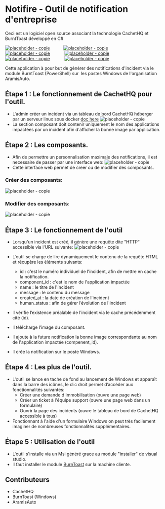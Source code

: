 # Notifire - Outil de notification d'entreprise

Ceci est un logiciel open source associant la technologie CachetHQ et BurntToast développé en C#

[![placeholder - copie](https://user-images.githubusercontent.com/39912632/51183365-46689000-18d1-11e9-87cb-83a809c152c3.png)](https://github.com/jerkhouri/Notifire)
           [![placeholder - copie](https://user-images.githubusercontent.com/39912632/51183369-49638080-18d1-11e9-8cb1-614c7fac6050.png)](https://cachethq.io/)
           [![placeholder - copie](https://user-images.githubusercontent.com/39912632/51183373-4bc5da80-18d1-11e9-9430-833b52adebd0.png)](https://github.com/Windos/BurntToast)           
[![placeholder - copie](https://user-images.githubusercontent.com/39912632/51183506-b2e38f00-18d1-11e9-9217-9419c3faff0f.png)](https://docs.microsoft.com/fr-fr/dotnet/csharp/programming-guide/)           
[![placeholder - copie](https://user-images.githubusercontent.com/39912632/51183386-508a8e80-18d1-11e9-9a7d-31199ece72e0.png)](https://www.aramisauto.com/)           
[![placeholder - copie](https://user-images.githubusercontent.com/39912632/54599218-77cd1b80-4a3a-11e9-9039-27b414508753.png)](https://www.microsoft.com)

Cette application à pour but de générer des notifications d'incident via le module BurntToast (PowerShell) sur  les postes Windows de l'organisation AramisAuto.

## Étape 1 : Le fonctionnement de CachetHQ pour l'outil.
* L'admin créer un incident via un tableau de bord CachetHQ héberger par un serveur linux sous docker [doc here](https://docs.cachethq.io/docs/get-started-with-docker)
![placeholder - copie](https://user-images.githubusercontent.com/39912632/51183388-52545200-18d1-11e9-88ce-38688a01144d.png)
* La section composant doit contenir uniquement le nom des applications impactées par un incident afin d'afficher la bonne image par application.

## Étape 2 : Les composants.
* Afin de permettre un personnalisation maximale des notifications, il est necessaire de passer par une interface web:
![placeholder - copie](https://user-images.githubusercontent.com/39912632/54599677-69333400-4a3b-11e9-99be-4fb49f3cb031.png)
* Cette interface web permet de creer ou de modifier des composants.

### Créer des composants:
![placeholder - copie](https://user-images.githubusercontent.com/39912632/54600065-3fc6d800-4a3c-11e9-9709-a35853e7cece.png)

### Modifier des composants:
![placeholder - copie](https://user-images.githubusercontent.com/39912632/54600110-5c631000-4a3c-11e9-82fb-c249ec745463.png)

## Étape 3 : Le fonctionnement de l'outil
* Lorsqu'un incident est créé, il génère une requête dite "HTTP" accessible via l'URL suivante: 
![placeholder - copie](https://user-images.githubusercontent.com/39912632/54598057-00968800-4a38-11e9-86d0-826364afb537.png)
* L'outil se charge de lire dynamiquement le contenu de la requête HTML et récupère les éléments suivants:
  + id : c'est le numéro individuel de l'incident, afin de mettre en cache la notification.
  + component_id : c'est le nom de l'application impactée
  + name : le titre de l'incident
  + message : le contenu du message
  + created_at : la date de création de l'incident
  + human_status : afin de gérer l’évolution de l'incident
  
* Il vérifie l’existence préalable de l'incident via le cache précédemment cité (id).
* Il télécharge l'image du composant.
* Il ajoute à la future notification la bonne image correspondante au nom de l'application impactée (compenent_id).
* Il crée  la notification sur le poste Windows.

## Étape 4 : Les plus de l'outil. 
* L'outil se lance en tache de fond au lancement de Windows et apparaît dans la barre des icônes, le clic droit permet d’accéder aux fonctionnalités suivantes:
  + Créer une demande d'immobilisation (ouvre une page web)
  + Créer un ticket à l'équipe support (ouvre une page web dans un formulaire)
  + Ouvrir la page des incidents (ouvre le tableau de bord de CachetHQ accessible à tous)
 * Fonctionnant à l'aide d'un formulaire Windows on peut très facilement imaginer de nombreuses fonctionnalités supplémentaires.
 
 ## Étape 5 : Utilisation de l'outil
 * L'outil s'installe via un Msi généré grace au module "installer" de visual studio.
 * Il faut installer le module [BurnToast](https://github.com/Windos/BurntToast) sur la machine cliente.
 
## Contributeurs
+ CachetHQ
+ BurnToast (Windows)
+ AramisAuto
